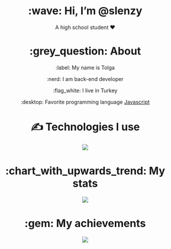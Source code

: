 <div align="center">
<h1> :wave: Hi, I’m @slenzy </h1>
<p> A high school student ❤ </p>
  
<h1> :grey_question: About </h1>
  <p> :label: My name is Tolga </p>
  <p> :nerd: I am back-end developer </p>
  <p> :flag_white: I live in Turkey </p>
  <p> :desktop: Favorite programming language <a href="https://tr.wikipedia.org/wiki/JavaScript"> Javascript </a> </p>


<h1> ✍ Technologies I use </h1>
<img src="https://skillicons.dev/icons?i=js,ts,cs,react,nodejs,mongodb,html,css,vscode,atom,discord&theme=dark" />

<h1> :chart_with_upwards_trend: My stats </h1>
<img src="https://github-readme-stats.vercel.app/api?username=githubadresiniz&show_icons=true&theme=dark" />

<h1> :gem: My achievements </h1>
<img src="https://github-profile-trophy.vercel.app/?username=githubadresiniz&theme=onedark" />
